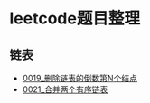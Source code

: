 # leetcode题目整理

## 链表
+ [0019_删除链表的倒数第N个结点](/src/链表/0019_删除链表的倒数第N个结点)
+ [0021_合并两个有序链表](/src/链表/0021_合并两个有序链表)
